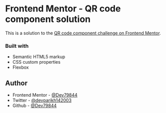 # Frontend Mentor - QR code component solution

This is a solution to the [QR code component challenge on Frontend Mentor](https://www.frontendmentor.io/challenges/qr-code-component-iux_sIO_H).

### Built with

- Semantic HTML5 markup
- CSS custom properties
- Flexbox

## Author

- Frontend Mentor - [@Dev79844](https://www.frontendmentor.io/profile/Dev79844)
- Twitter - [@devparikh142003](https://www.twitter.com/devparikh142003)
- Github - [@Dev79844](https://www.github.com/Dev79844)
